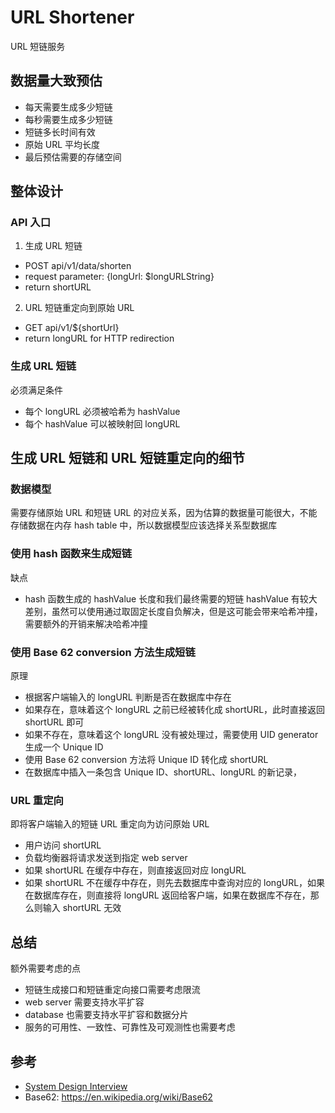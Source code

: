 # URL Shortener
URL 短链服务

## 数据量大致预估
- 每天需要生成多少短链
- 每秒需要生成多少短链
- 短链多长时间有效
- 原始 URL 平均长度
- 最后预估需要的存储空间


## 整体设计
### API 入口
1. 生成 URL 短链
  - POST api/v1/data/shorten
  - request parameter: {longUrl: $longURLString}
  - return shortURL
2. URL 短链重定向到原始 URL
  - GET api/v1/${shortUrl}
  - return longURL for HTTP redirection

### 生成 URL 短链
必须满足条件
- 每个 longURL 必须被哈希为 hashValue
- 每个 hashValue 可以被映射回 longURL


## 生成 URL 短链和 URL 短链重定向的细节
### 数据模型
需要存储原始 URL 和短链 URL 的对应关系，因为估算的数据量可能很大，不能存储数据在内存 hash table 中，所以数据模型应该选择关系型数据库

### 使用 hash 函数来生成短链
缺点
- hash 函数生成的 hashValue 长度和我们最终需要的短链 hashValue 有较大差别，虽然可以使用通过取固定长度自负解决，但是这可能会带来哈希冲撞，需要额外的开销来解决哈希冲撞

### 使用 Base 62 conversion 方法生成短链
原理
- 根据客户端输入的 longURL 判断是否在数据库中存在
- 如果存在，意味着这个 longURL 之前已经被转化成 shortURL，此时直接返回 shortURL 即可
- 如果不存在，意味着这个 longURL 没有被处理过，需要使用 UID generator 生成一个 Unique ID
- 使用 Base 62 conversion 方法将 Unique ID 转化成 shortURL
- 在数据库中插入一条包含 Unique ID、shortURL、longURL 的新记录，

### URL 重定向
即将客户端输入的短链 URL 重定向为访问原始 URL
- 用户访问 shortURL
- 负载均衡器将请求发送到指定 web server
- 如果 shortURL 在缓存中存在，则直接返回对应 longURL
- 如果 shortURL 不在缓存中存在，则先去数据库中查询对应的 longURL，如果在数据库存在，则直接将 longURL 返回给客户端，如果在数据库不存在，那么则输入 shortURL 无效

## 总结
额外需要考虑的点
- 短链生成接口和短链重定向接口需要考虑限流
- web server 需要支持水平扩容
- database 也需要支持水平扩容和数据分片
- 服务的可用性、一致性、可靠性及可观测性也需要考虑

## 参考
- [System Design Interview](https://book.douban.com/subject/35246417/)
- Base62: https://en.wikipedia.org/wiki/Base62
